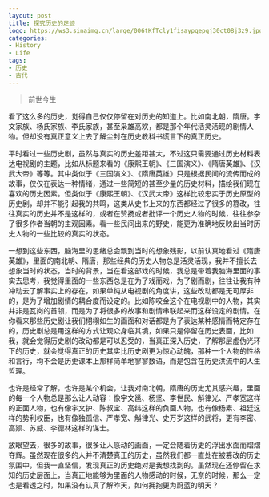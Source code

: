 ```yaml
---
layout: post
title: 探究历史的足迹
logo: https://ws3.sinaimg.cn/large/006tKfTcly1fisaypqepqj30ct08j3z9.jpg
categories:
- History
- Life
tags:
- 历史
- 古代
---
```


> 前世今生  

看了这么多的历史，觉得自己仅仅停留在对历史的知道上。比如南北朝，隋唐。宇文家族、杨氏家族、李氏家族，甚至枭雄高欢，都是那个年代活灵活现的剧情人物。但却没有真正意义上去了解尘封在历史教科书谎言下的真正历史。  

平时看过一些历史剧，虽然与真实的历史差距甚大，不过这只需要通过历史材料表达电视剧的主题，比如从标题来看的《康熙王朝》、《三国演义》、《隋唐英雄》、《汉武大帝》等等。其中类似于《三国演义》、《隋唐英雄》只是根据民间的流传而成的故事，仅仅在表达一种情绪，通过一些简短的甚至少量的历史材料，描绘我们现在喜欢的历史因素。但类似于《康熙王朝》、《汉武大帝》这样比较忠实于历史原型的历史剧，却并不能引起我的共鸣，这类从史书上来的东西都经过了很多的篡改，往往真实的历史并不是这样的，或者在赞扬或者批评一个历史人物的时候，往往参杂了很多作者当朝的主观因素。看一些民间出来的野史，能更为准确地反映出当时历史人物的一些比较的真实的状态。  

一想到这些东西，脑海里的思绪总会飘到当时的想象残影，以前认真地看过《隋唐英雄》，里面的南北朝、隋唐，那些经典的历史人物总是活灵活现，我并不擅长去想象当时的状态，当时的背景，当在看这部戏的时候，我总是带着我脑海里面的事实去思考，我觉得里面的一些东西总是在为了戏而戏，为了剧而剧，往往让我有种冲动去了解事实上的存在，如果单纯从电视剧的角度讲，这些改动都是无可厚非的，是为了增加剧情的耦合度而设定的。比如陈咬金这个在电视剧中的人物，其实并非是瓦岗的首领，而是为了将很多的故事和剧情串联起来而这样设定的剧情。在你看来那些历史剧让我们栩栩如生的画面和对话都是为了表达某种感情而特定存在的，历史剧总是用这样的方式让观众身临其境，如果只是停留在历史表面，比如我，就会觉得历史剧的改动都是可以忍受的，当真正深入历史，了解那层虚伪光环下的历史，就会觉得真正的历史其实比历史剧更为惊心动魄，那种一个人物的性格和言行，均不会是历史课本上那样简单地寥寥数语，而是包含在历史洪流中的人生哲理。  

也许是经常了解，也许是某个机会，让我对南北朝，隋唐的历史尤其感兴趣，里面的每一个人物总是那么让人动容：像宇文邕、杨坚、李世民、斛律光、严孝宽这样的正面人物，也有像宇文护、陈叔宝、高纬这样的负面人物，也有像杨素、祖廷这样的势利权臣，也有像独孤信、严孝宽、斛律光、史万岁这样的武将，更有李密、高颎、苏威、李德林这样的谋士。  

放眼望去，很多的故事，很多让人感动的画面，一定会随着历史的浮出水面而熠熠夺辉。虽然现在很多的人并不清楚真正的历史，虽然我们都一直处在被篡改的历史氛围中，但我一直坚信，发现真正的历史绝对是我想找到的。虽然现在还停留在求知的历史层面上，当真正地能够为里面的人物感动的时候，无奈的时候，那么一定也是看透之时，如果没有认真了解昨天，如何拥抱更为蔚蓝的明天？  
